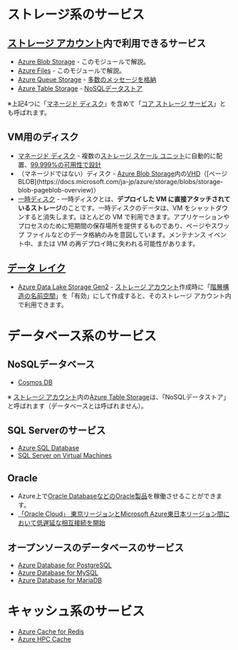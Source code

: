 # ストレージ系のサービス

## [ストレージ アカウント](https://docs.microsoft.com/ja-jp/azure/storage/common/storage-account-create?tabs=azure-portal)内で利用できるサービス
- [Azure Blob Storage](https://azure.microsoft.com/ja-jp/services/storage/blobs/) - このモジュールで解説。
- [Azure Files](https://azure.microsoft.com/ja-jp/services/storage/files/) - このモジュールで解説。
- [Azure Queue Storage](https://azure.microsoft.com/ja-jp/services/storage/queues/) - [多数のメッセージを格納](https://docs.microsoft.com/ja-jp/azure/storage/queues/storage-queues-introduction)
- [Azure Table Storage](https://azure.microsoft.com/ja-jp/services/storage/tables/) - [NoSQLデータストア](https://docs.microsoft.com/ja-jp/azure/cosmos-db/table-storage-overview)

※上記4つに「[マネージド ディスク](https://docs.microsoft.com/ja-jp/azure/virtual-machines/managed-disks-overview)」を含めて「[コア ストレージ サービス](https://docs.microsoft.com/ja-jp/azure/storage/common/storage-introduction#core-storage-services)」とも呼ばれます。

## VM用のディスク
- [マネージド ディスク](https://docs.microsoft.com/ja-jp/azure/virtual-machines/managed-disks-overview) - 複数の[ストレージ スケール ユニット](https://www.google.com/search?q=%E3%82%B9%E3%83%88%E3%83%AC%E3%83%BC%E3%82%B8%20%E3%82%B9%E3%82%B1%E3%83%BC%E3%83%AB%20%E3%83%A6%E3%83%8B%E3%83%83%E3%83%88)に自動的に配置、[99.999%の可用性で設計](https://docs.microsoft.com/ja-jp/azure/virtual-machines/managed-disks-overview)
- （マネージドではない）ディスク - [Azure Blob Storage](https://azure.microsoft.com/ja-jp/services/storage/blobs/)内の[VHD](https://docs.microsoft.com/ja-jp/previous-versions/windows/it-pro/windows-7/dd979539(v=ws.10)?redirectedfrom=msdn)（[ページBLOB](https://docs.microsoft.com/ja-jp/azure/storage/blobs/storage-blob-pageblob-overview)）
- [一時ディスク](https://docs.microsoft.com/ja-jp/azure/virtual-machines/managed-disks-overview#temporary-disk) - 一時ディスクとは、**デプロイした VM に直接アタッチされているストレージ**のことです。一時ディスクのデータは、VM をシャットダウンすると消失します。ほとんどの VM で利用できます。アプリケーションやプロセスのために短期間の保存場所を提供するものであり、ページやスワップ ファイルなどのデータ格納のみを意図しています。メンテナンス イベント中、または VM の再デプロイ時に失われる可能性があります。

## [データ レイク](https://www.google.com/search?q=%E3%83%87%E3%83%BC%E3%82%BF+%E3%83%AC%E3%82%A4%E3%82%AF)
- [Azure Data Lake Storage Gen2](https://azure.microsoft.com/ja-jp/services/storage/data-lake-storage/) - [ストレージ アカウント](https://docs.microsoft.com/ja-jp/azure/storage/common/storage-account-create?tabs=azure-portal)作成時に「[階層構造の名前空間](https://docs.microsoft.com/ja-jp/azure/storage/blobs/data-lake-storage-namespace)」を「有効」にして作成すると、そのストレージ アカウント内で利用できます。

# データベース系のサービス

## NoSQLデータベース
- [Cosmos DB](https://azure.microsoft.com/ja-jp/services/cosmos-db/)

※ [ストレージ アカウント](https://docs.microsoft.com/ja-jp/azure/storage/common/storage-account-create?tabs=azure-portal)内の[Azure Table Storage](https://azure.microsoft.com/ja-jp/services/storage/tables/)は、「NoSQLデータストア」と呼ばれます（データベースとは呼ばれません）。

## SQL Serverのサービス
  - [Azure SQL Database](https://azure.microsoft.com/ja-jp/services/sql-database/)
  - [SQL Server on Virtual Machines](https://azure.microsoft.com/ja-jp/services/virtual-machines/sql-server/)

## Oracle

- Azure上で[Oracle DatabaseなどのOracle製品](https://azure.microsoft.com/ja-jp/solutions/oracle/)を稼働させることができます。
- [「Oracle Cloud」 東京リージョンとMicrosoft Azure東日本リージョン間において低遅延な相互接続を開始](https://www.oracle.com/jp/corporate/pressrelease/jp20200508.html)

## オープンソースのデータベースのサービス
  - [Azure Database for PostgreSQL](https://azure.microsoft.com/ja-jp/services/postgresql/)
  - [Azure Database for MySQL](https://azure.microsoft.com/ja-jp/services/mysql/)
  - [Azure Database for MariaDB](https://azure.microsoft.com/ja-jp/services/mariadb/)

# キャッシュ系のサービス

- [Azure Cache for Redis](https://azure.microsoft.com/ja-jp/services/cache/)
- [Azure HPC Cache](https://azure.microsoft.com/ja-jp/services/hpc-cache/)